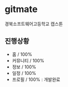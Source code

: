 # gitmate

경북소프트웨어고등학교 캡스톤

## 진행상황
- 홈 / 100%
- 커뮤니티 / 100%
- 정보 / 100%
- 일정 / 100%
- 프로필 / 100%
: 개발완료
